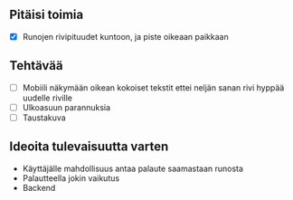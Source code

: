 ## Pitäisi toimia
- [x] Runojen rivipituudet kuntoon, ja piste oikeaan paikkaan

## Tehtävää 
- [ ] Mobiili näkymään oikean kokoiset tekstit ettei neljän sanan rivi hyppää uudelle riville
- [ ] Ulkoasuun parannuksia
- [ ] Taustakuva

## Ideoita tulevaisuutta varten

* Käyttäjälle mahdollisuus antaa palaute saamastaan runosta
* Palautteella jokin vaikutus
* Backend



